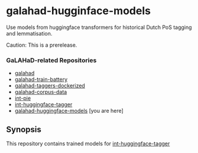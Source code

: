 # galahad-hugginface-models

Use models from huggingface transformers for historical Dutch PoS tagging and lemmatisation.

Caution: This is a prerelease.

### GaLAHaD-related Repositories
- [galahad](https://github.com/INL/galahad)
- [galahad-train-battery](https://github.com/INL/galahad-train-battery)
- [galahad-taggers-dockerized](https://github.com/INL/galahad-taggers-dockerized)
- [galahad-corpus-data](https://github.com/INL/galahad-corpus-data/)
- [int-pie](https://github.com/INL/int-pie)
- [int-huggingface-tagger](https://github.com/INL/huggingface-tagger) 
- [galahad-huggingface-models](https://github.com/INL/galahad-huggingface-models) [you are here]

## Synopsis
This repository contains trained models for [int-huggingface-tagger](https://github.com/INL/huggingface-tagger)

